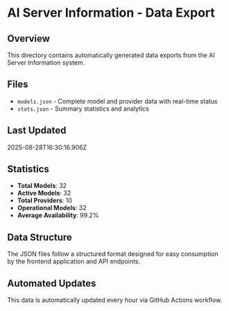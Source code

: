 # AI Server Information - Data Export

## Overview
This directory contains automatically generated data exports from the AI Server Information system.

## Files
- `models.json` - Complete model and provider data with real-time status
- `stats.json` - Summary statistics and analytics

## Last Updated
2025-08-28T16:30:16.906Z

## Statistics
- **Total Models**: 32
- **Active Models**: 32
- **Total Providers**: 10
- **Operational Models**: 32
- **Average Availability**: 99.2%

## Data Structure
The JSON files follow a structured format designed for easy consumption by the frontend application and API endpoints.

## Automated Updates
This data is automatically updated every hour via GitHub Actions workflow.
